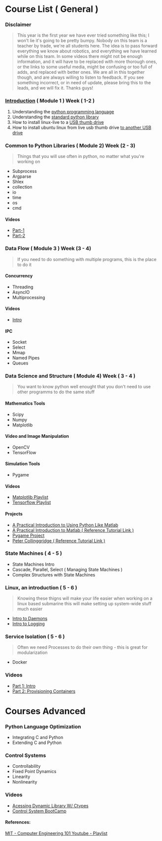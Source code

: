 # Course List ( General )

### Disclaimer
>This year is the first year we have ever tried something like this; I won't lie it's going to be pretty bumpy. Nobody on this team is a teacher by trade, we're all students here. The idea is to pass forward
everything we know about robotics, and everything we have learned while on this team. In some videos
there might not be enough information, and it will have to be replaced with more thorough ones, or the links to some useful media, might be confusing or too full of adds, and replaced with better ones. We are all in this together though, and are always willing to listen to feedback. If you see something incorrect, or in need of update, please bring this to the leads, and we will fix it. Thanks guys!


### [Introduction](https://youtu.be/5F0ppPCUX60 "Module 1") ( Module 1 ) Week ( 1-2 )
  1. Understanding the [python programming language](https://docs.python.org/3/reference/index.html#reference-index)
  2. Understanding the [standard python library](https://docs.python.org/3/library/)
  3. How to install linux-live to a [USB thumb drive](https://itsfoss.com/create-live-usb-of-ubuntu-in-windows/)
  4. How to install ubuntu linux from live usb thumb drive [to another USB drive](https://www.tecmint.com/install-linux-os-on-usb-drive/)


### Common to Python Libraries ( Module 2) Week (2 - 3)
> Things that you will use often in python, no matter what you're working on

  - Subprocess
  - Argparse
  - Shlex
  - collection
  - io
  - time
  - os
  - cmd

#### Videos
  - [Part-1](https://www.youtube.com/watch?v=U0KnCRzuFT4&feature=youtu.be "Module 2 Part 1")
  - [Part-2](https://www.youtube.com/watch?v=R_bEF1qXcPY&feature=youtu.be "Module 2 Part 2")

### Data Flow  ( Module 3 ) Week (3 - 4)
> If you need to do something with multiple programs, this is the place to do it

#### Concurrency
  - Threading
  - AsyncIO
  - Multiprocessing

#### Videos
  - [Intro](https://www.youtube.com/watch?v=rN34kCmhhas "Concurrency and Parallelism")

#### IPC
  - Socket
  - Select
  - Mmap
  - Named Pipes
  - Queues


### Data Science and Structure ( Module 4) Week ( 3 - 4 )
> You want to know python well enought that you don't need to use other programms to do the same stuff

#### Mathematics Tools
 - Scipy
 - Numpy
 - Matplotlib

#### Video and Image Manipulation
 - OpenCV
 - TensorFlow

#### Simulation Tools
 - Pygame

#### Videos
- [Matplotlib Playlist](https://www.youtube.com/playlist?list=PL-osiE80TeTvipOqomVEeZ1HRrcEvtZB_)
- [Tensorflow Playlist](https://www.youtube.com/watch?v=HPjBY1H-U4U&list=PLhhyoLH6IjfxVOdVC1P1L5z5azs0XjMsb&index=2)

#### Projects
- [A Practical Introduction to Using Python Like Matlab](https://drive.google.com/file/d/1ch0Yufd2JSYKJEke7zFFrPZvLU0ypD5m/view?usp=sharing)
- [A Practical Introduction to Matlab ( Reference Tutorial Link )](https://pages.mtu.edu/~msgocken/intro/intro.html)
- [Pygame Project](https://drive.google.com/file/d/1M5E4o6qhErVM7ZKtfi4NjXhPyGohShD1/view?usp=sharing)
- [Peter Collinggridge ( Reference Tutorial Link )](http://www.petercollingridge.co.uk/tutorials/pygame-physics-simulation/)

### State Machines ( 4 - 5 ) 
 - State Machines Intro
 - Cascade, Parallel, Select ( Managing State Machines )
 - Complex Structures with State Machines

### Linux, an introduction ( 5 - 6 )
> Knowing these thigns will make your life easier when working on a linux based submarine
> this will make setting up system-wide stuff much easier

 - [Intro to Daemons](https://www.youtube.com/watch?v=fYQBvjYQ63U)
 - [Intro to Logging](https://www.youtube.com/watch?v=DxZ5WEo4hvU)

### Service Isolation ( 5 - 6 )
> Often we need Processes to do their own thing - this is great for modularization

 - Docker

### Videos
 - [Part 1: Intro](https://www.youtube.com/watch?v=h-5SQcctun0&list=PLJtm2YNbaY4_1IWLMJk2Fu-AA-Q_pruEv&index=1)
 - [Part 2: Provisioning Containers](https://www.youtube.com/watch?v=IhUPZFSlnSU&list=PLJtm2YNbaY4_1IWLMJk2Fu-AA-Q_pruEv&index=2)

# Courses Advanced

### Python Language Optimization
 - Integrating C and Python
 - Extending C and Python

### Control Systems
 - Controllability
 - Fixed Point Dynamics
 - Linearity
 - Nonlinearity

### Videos

 - [Acessing Dynamic Library W/ Ctypes](https://www.youtube.com/watch?v=SnEtWSZyBkY)
 - [Control System BootCamp](https://www.youtube.com/watch?v=Pi7l8mMjYVE&list=PLMrJAkhIeNNR20Mz-VpzgfQs5zrYi085m)

#### References:
[MIT - Computer Engineering 101 ](https://www.youtube.com/redirect?redir_token=QUFFLUhqbS1CSjQzai1Hb21TZTk2cy1aazcxMkF5N19td3xBQ3Jtc0ttUjQ2Nnc0d0JFWU5tTDhDVUpaYWtnbUZFVHNuel9xNGNCckVtYjUtcHJ0bEVMVEl6c0stc0ZpMDREMkpoamgtbDBGaV9kM1JfVW5VdHFKSHBDYVFvMXN2ZjN4eVI2NzJXSGtqTDhKOUxnVWVtQ2x1VQ%3D%3D&q=http%3A%2F%2Focw.mit.edu%2F6-01SCS11&event=playlist_description "MIT PAGE")[Youtube - Playlist](https://www.youtube.com/playlist?list=PL9B24A6A9D5754E70 "The Mit Youtube Playlist")


